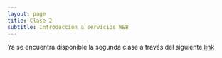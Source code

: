 ```yaml
---
layout: page
title: Clase 2
subtitle: Introducción a servicios WEB
---
```


Ya se encuentra disponible la segunda clase a través del siguiente [link](https://drive.google.com/open?id=1unV5Te4JM-zYnUj_sZgS6EmMjyCE5Htx)
